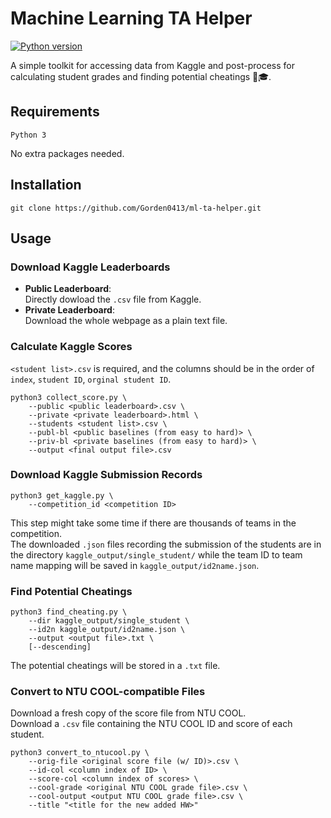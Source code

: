 # Machine Learning TA Helper
[![Python version](https://img.shields.io/badge/python-%3E=_3.6-green.svg?style=flat-square)](_blank)

A simple toolkit for accessing data from Kaggle and post-process for calculating student grades and finding potential cheatings 📝🎓.


## Requirements
```
Python 3
```
No extra packages needed.

## Installation
```
git clone https://github.com/Gorden0413/ml-ta-helper.git
```

## Usage

### Download Kaggle Leaderboards
* **Public Leaderboard**:  
  Directly dowload the `.csv` file from Kaggle.
* **Private Leaderboard**:  
  Download the whole webpage as a plain text file.


###  Calculate Kaggle Scores
`<student list>.csv` is required, and the columns should be in the order of `index`, `student ID`, `orginal student ID`.
```
python3 collect_score.py \
    --public <public leaderboard>.csv \
    --private <private leaderboard>.html \
    --students <student list>.csv \
    --publ-bl <public baselines (from easy to hard)> \
    --priv-bl <private baselines (from easy to hard)> \
    --output <final output file>.csv
```

### Download Kaggle Submission Records
```
python3 get_kaggle.py \
    --competition_id <competition ID>
```
This step might take some time if there are thousands of teams in the competition.  
The downloaded `.json` files recording the submission of the students are in the directory `kaggle_output/single_student/` while the team ID to team name mapping will be saved in `kaggle_output/id2name.json`.

### Find Potential Cheatings
```
python3 find_cheating.py \
    --dir kaggle_output/single_student \
    --id2n kaggle_output/id2name.json \
    --output <output file>.txt \
    [--descending]
```
The potential cheatings will be stored in a `.txt` file.

### Convert to NTU COOL-compatible Files
Download a fresh copy of the score file from NTU COOL.  
Download a `.csv` file containing the NTU COOL ID and score of each student.
```
python3 convert_to_ntucool.py \
    --orig-file <original score file (w/ ID)>.csv \
    --id-col <column index of ID> \
    --score-col <column index of scores> \
    --cool-grade <original NTU COOL grade file>.csv \
    --cool-output <output NTU COOL grade file>.csv \
    --title "<title for the new added HW>"
```
